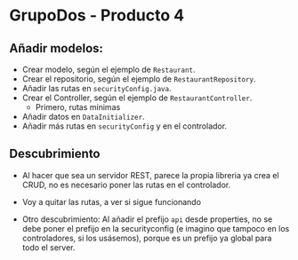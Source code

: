# GrupoDos - Producto 4

## Añadir modelos:
* Crear modelo, según el ejemplo de `Restaurant`.
* Crear el repositorio, según el ejemplo de `RestaurantRepository`.
* Añadir las rutas en `securityConfig.java`.
* Crear el Controller, según el ejemplo de `RestaurantController`.
    * Primero, rutas mínimas
* Añadir datos en `DataInitializer`.
* Añadir más rutas en `securityConfig` y en el controlador.

## Descubrimiento
* Al hacer que sea un servidor REST, parece la propia libreria ya crea el CRUD, no es necesario poner las rutas en el controlador.
* Voy a quitar las rutas, a ver si sigue funcionando

* Otro descubrimiento: Al añadir el prefijo `api` desde properties, no se debe poner el prefijo en la securityconfig (e imagino que tampoco en los controladores, si los usásemos), porque es un prefijo ya global para todo el server.



